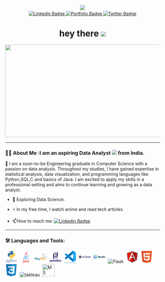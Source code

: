 <div id="header" align="center">
<img src="https://media.giphy.com/media/52BEUlBWo5ZHQszdSS/giphy.gif" width="100"/>
</div>
<div id="badges" align="center">
<a href="https://www.linkedin.com/in/surbhipriya/">
<img src="https://img.shields.io/badge/Linkedin-blue?style=for-the-badge&logo=linkedin &logoColor=white" alt="Linkedin Badge"/>
</a>
<a href="https:btspriya0109.wixsite.com/surbhisabode">
<img src="https://img.shields.io/badge/Portfolio-Blue?style=for-the-badge&logo=Portfolio &logoColor=white" alt="Portfolio Badge"/>
</a>
<a href="https://www.twitter.com/_priya_twt">
<img src="https://img.shields.io/badge/Twitter-blue?style=for-the-badge&logo=twitter &logoColor=white" alt="Twitter Badge"/>
</a>
</div>
 <h1 align="center">
  hey there
  <img src="https://media.giphy.com/media/hvRJCLFzcasrR4ia7z/giphy.gif" width="30px"/>
</h1>
<div align="center">
  <img src="https://media.giphy.com/media/dWesBcTLavkZuG35MI/giphy.gif" width="600" height="300"/>
</div>

---

### :woman_technologist: About Me :I am an aspiring Data Analyst <img src="https://media.giphy.com/media/WUlplcMpOCEmTGBtBW/giphy.gif" width="30"> from India.

:telescope: I am a soon-to-be Engineering graduate in Computer Science with a passion on data analysis. Throughout my studies, I have gained expertise in statistical analysis, data visualization, and programming languages like Python,SQL,C and basics of Java. I am excited to apply my skills in a professional setting and aims to continue learning and growing as a data analyst.

- :seedling: Exploring Data Science.

- :zap: In my free time, I watch anime and read tech articles.

- :mailbox:How to reach me: [![Linkedin Badge](https://img.shields.io/badge/-Linkedin-blue?style=flat&logo=Linkedin&logoColor=white)](https://www.linkedin.com/in/surbhipriya/)

---

### :hammer_and_wrench: Languages and Tools:
<div>
 <img src="https://github.com/devicons/devicon/blob/master/icons/python/python-original-wordmark.svg" title="Python" alt="python" width="40" height="40"/>&nbsp;
 <img src="https://github.com/devicons/devicon/blob/master/icons/java/java-original-wordmark.svg" title="Java basics" alt="java" width="40" height="40"/>&nbsp;
 <img src="https://github.com/devicons/devicon/blob/master/icons/mysql/mysql-original-wordmark.svg" title="MySQL" alt="mysql" width="40" height="40"/>&nbsp;
 <img src="https://github.com/devicons/devicon/blob/master/icons/pandas/pandas-original-wordmark.svg" title="Pandas" alt="pandas" width="40" height="40"/>&nbsp;
 <img src="https://github.com/devicons/devicon/blob/master/icons/vscode/vscode-original-wordmark.svg" title="VS Code" alt="vscode" width="40" height="40"/>&nbsp;
 <img src="https://github.com/devicons/devicon/blob/master/icons/eclipse/eclipse-original-wordmark.svg" title="Eclipse" alt="eclipse" width="40" height="40"/>&nbsp;
 <img src="https://github.com/devicons/devicon/blob/master/icons/numpy/numpy-original-wordmark.svg" title="numpy" alt="numpy" width="40" height="40"/>&nbsp;
 <img src="https://github.com/devicons/devicon/blob/master/cons/flask/flask-original-wordmark.svg" title="Flask" alt="Flask" width="40" height="40"/>&nbsp;
  <img src="https://github.com/devicons/devicon/blob/master/icons/angularjs/angularjs-original.svg" title="Angular" alt="angular" width="40" height="40"/>&nbsp;
  <img src="https://github.com/devicons/devicon/blob/master/icons/html5/html5-original.svg" title="HTML" alt="html" width="40" height="40"/>&nbsp;
  <img src="https://github.com/devicons/devicon/blob/master/icons/css3/css3-original.svg" title="CSS" alt="css" width="40" height="40"/>&nbsp;
 <img src="https://github.com/devicons/devicon/icons" title="Tableau" alt="tableau" width="40" height="40"/>&nbsp;
 <img src="https://www.flaticon.com/free-icon/excel_888850" title="MS Excel" width="40" height="40"/>&nbsp;
 </div>
 
